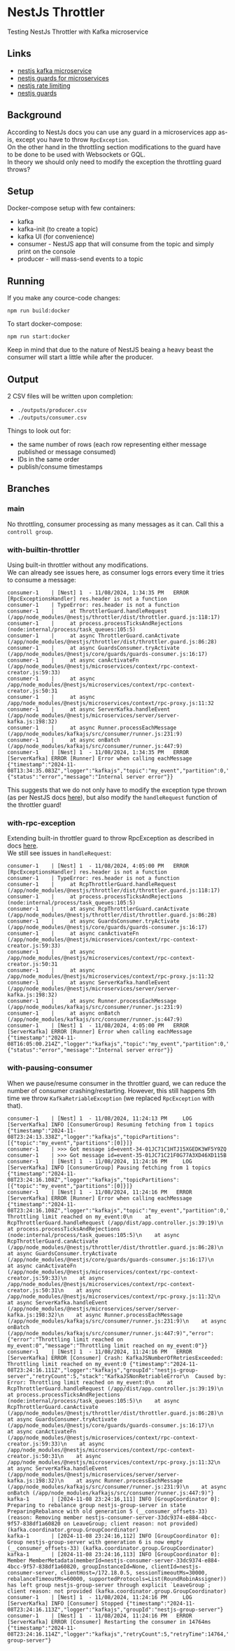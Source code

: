 # NestJs Throttler

Testing NestJs Throttler with Kafka microservice

## Links

- [nestjs kafka microservice](https://docs.nestjs.com/microservices/kafka)
- [nestjs guards for microservices](https://docs.nestjs.com/microservices/guards)
- [nestjs rate limiting](https://docs.nestjs.com/security/rate-limiting#rate-limiting)
- [nestjs guards](https://docs.nestjs.com/guards)

## Background

According to NestJs docs you can use any guard in a microservices app as-is, except you have to throw `RpcException`.  
On the other hand in the throttling section modifications to the guard have to be done to be used with Websockets or GQL.  
In theory we should only need to modify the exception the throttling guard throws?

## Setup

Docker-compose setup with few containers:
- kafka
- kafka-init (to create a topic)
- kafka UI (for convenience)
- consumer - NestJS app that will consume from the topic and simply print on the console
- producer - will mass-send events to a topic

## Running

If you make any cource-code changes:
```
npm run build:docker
```

To start docker-compose:
```
npm run start:docker
```

Keep in mind that due to the nature of NestJS beaing a heavy beast the consumer will start a little while after the producer.

## Output

2 CSV files will be written upon completion:
- `./outputs/producer.csv`
- `./outputs/consumer.csv`

Things to look out for:
- the same number of rows (each row representing either message published or message consumed)
- IDs in the same order
- publish/consume timestamps

## Branches

### main

No throttling, consumer processing as many messages as it can. Call this a `controll group`.

### with-builtin-throttler

Using built-in throttler without any modifications.  
We can already see issues here, as consumer logs errors every time it tries to consume a message:
```
consumer-1    | [Nest] 1  - 11/08/2024, 1:34:35 PM   ERROR [RpcExceptionsHandler] res.header is not a function
consumer-1    | TypeError: res.header is not a function
consumer-1    |     at ThrottlerGuard.handleRequest (/app/node_modules/@nestjs/throttler/dist/throttler.guard.js:118:17)
consumer-1    |     at process.processTicksAndRejections (node:internal/process/task_queues:105:5)
consumer-1    |     at async ThrottlerGuard.canActivate (/app/node_modules/@nestjs/throttler/dist/throttler.guard.js:86:28)
consumer-1    |     at async GuardsConsumer.tryActivate (/app/node_modules/@nestjs/core/guards/guards-consumer.js:16:17)
consumer-1    |     at async canActivateFn (/app/node_modules/@nestjs/microservices/context/rpc-context-creator.js:59:33)
consumer-1    |     at async /app/node_modules/@nestjs/microservices/context/rpc-context-creator.js:50:31
consumer-1    |     at async /app/node_modules/@nestjs/microservices/context/rpc-proxy.js:11:32
consumer-1    |     at async ServerKafka.handleEvent (/app/node_modules/@nestjs/microservices/server/server-kafka.js:198:32)
consumer-1    |     at async Runner.processEachMessage (/app/node_modules/kafkajs/src/consumer/runner.js:231:9)
consumer-1    |     at async onBatch (/app/node_modules/kafkajs/src/consumer/runner.js:447:9)
consumer-1    | [Nest] 1  - 11/08/2024, 1:34:35 PM   ERROR [ServerKafka] ERROR [Runner] Error when calling eachMessage {"timestamp":"2024-11-08T13:34:35.083Z","logger":"kafkajs","topic":"my_event","partition":0,"offset":"889","error":{"status":"error","message":"Internal server error"}}
```

This suggests that we do not only have to modify the exception type thrown (as per NestJS docs [here](https://docs.nestjs.com/microservices/guards)), but also modify the `handleRequest` function of the throttler guard!

### with-rpc-exception

Extending built-in throttler guard to throw RpcException as described in docs [here](https://docs.nestjs.com/microservices/guards).  
We still see issues in `handleRequest`:
```
consumer-1    | [Nest] 1  - 11/08/2024, 4:05:00 PM   ERROR [RpcExceptionsHandler] res.header is not a function
consumer-1    | TypeError: res.header is not a function
consumer-1    |     at RcpThrottlerGuard.handleRequest (/app/node_modules/@nestjs/throttler/dist/throttler.guard.js:118:17)
consumer-1    |     at process.processTicksAndRejections (node:internal/process/task_queues:105:5)
consumer-1    |     at async RcpThrottlerGuard.canActivate (/app/node_modules/@nestjs/throttler/dist/throttler.guard.js:86:28)
consumer-1    |     at async GuardsConsumer.tryActivate (/app/node_modules/@nestjs/core/guards/guards-consumer.js:16:17)
consumer-1    |     at async canActivateFn (/app/node_modules/@nestjs/microservices/context/rpc-context-creator.js:59:33)
consumer-1    |     at async /app/node_modules/@nestjs/microservices/context/rpc-context-creator.js:50:31
consumer-1    |     at async /app/node_modules/@nestjs/microservices/context/rpc-proxy.js:11:32
consumer-1    |     at async ServerKafka.handleEvent (/app/node_modules/@nestjs/microservices/server/server-kafka.js:198:32)
consumer-1    |     at async Runner.processEachMessage (/app/node_modules/kafkajs/src/consumer/runner.js:231:9)
consumer-1    |     at async onBatch (/app/node_modules/kafkajs/src/consumer/runner.js:447:9)
consumer-1    | [Nest] 1  - 11/08/2024, 4:05:00 PM   ERROR [ServerKafka] ERROR [Runner] Error when calling eachMessage {"timestamp":"2024-11-08T16:05:00.214Z","logger":"kafkajs","topic":"my_event","partition":0,"offset":"889","error":{"status":"error","message":"Internal server error"}}
```

### with-pausing-consumer

When we pause/resume consumer in the throttler guard, we can reduce the number of consumer crashing/restarting. However, this still happens 5th time we throw `KafkaRetriableException` (we replaced `RpcException` with that).
```
consumer-1    | [Nest] 1  - 11/08/2024, 11:24:13 PM     LOG [ServerKafka] INFO [ConsumerGroup] Resuming fetching from 1 topics {"timestamp":"2024-11-08T23:24:13.338Z","logger":"kafkajs","topicPartitions":[{"topic":"my_event","partitions":[0]}]}
consumer-1    | >>> Got message id=event-34-01JC71C1HTJ15XGEDK3WF5Y9ZQ
consumer-1    | >>> Got message id=event-35-01JC71C21F0G77A3XD46XD115B
consumer-1    | [Nest] 1  - 11/08/2024, 11:24:16 PM     LOG [ServerKafka] INFO [ConsumerGroup] Pausing fetching from 1 topics {"timestamp":"2024-11-08T23:24:16.108Z","logger":"kafkajs","topicPartitions":[{"topic":"my_event","partitions":[0]}]}
consumer-1    | [Nest] 1  - 11/08/2024, 11:24:16 PM   ERROR [ServerKafka] ERROR [Runner] Error when calling eachMessage {"timestamp":"2024-11-08T23:24:16.108Z","logger":"kafkajs","topic":"my_event","partition":0,"offset":"36","stack":"Error: Throttling limit reached on my_event:0\n    at RcpThrottlerGuard.handleRequest (/app/dist/app.controller.js:39:19)\n    at process.processTicksAndRejections (node:internal/process/task_queues:105:5)\n    at async RcpThrottlerGuard.canActivate (/app/node_modules/@nestjs/throttler/dist/throttler.guard.js:86:28)\n    at async GuardsConsumer.tryActivate (/app/node_modules/@nestjs/core/guards/guards-consumer.js:16:17)\n    at async canActivateFn (/app/node_modules/@nestjs/microservices/context/rpc-context-creator.js:59:33)\n    at async /app/node_modules/@nestjs/microservices/context/rpc-context-creator.js:50:31\n    at async /app/node_modules/@nestjs/microservices/context/rpc-proxy.js:11:32\n    at async ServerKafka.handleEvent (/app/node_modules/@nestjs/microservices/server/server-kafka.js:198:32)\n    at async Runner.processEachMessage (/app/node_modules/kafkajs/src/consumer/runner.js:231:9)\n    at async onBatch (/app/node_modules/kafkajs/src/consumer/runner.js:447:9)","error":{"error":"Throttling limit reached on my_event:0","message":"Throttling limit reached on my_event:0"}}
consumer-1    | [Nest] 1  - 11/08/2024, 11:24:16 PM   ERROR [ServerKafka] ERROR [Consumer] Crash: KafkaJSNumberOfRetriesExceeded: Throttling limit reached on my_event:0 {"timestamp":"2024-11-08T23:24:16.111Z","logger":"kafkajs","groupId":"nestjs-group-server","retryCount":5,"stack":"KafkaJSNonRetriableError\n  Caused by: Error: Throttling limit reached on my_event:0\n    at RcpThrottlerGuard.handleRequest (/app/dist/app.controller.js:39:19)\n    at process.processTicksAndRejections (node:internal/process/task_queues:105:5)\n    at async RcpThrottlerGuard.canActivate (/app/node_modules/@nestjs/throttler/dist/throttler.guard.js:86:28)\n    at async GuardsConsumer.tryActivate (/app/node_modules/@nestjs/core/guards/guards-consumer.js:16:17)\n    at async canActivateFn (/app/node_modules/@nestjs/microservices/context/rpc-context-creator.js:59:33)\n    at async /app/node_modules/@nestjs/microservices/context/rpc-context-creator.js:50:31\n    at async /app/node_modules/@nestjs/microservices/context/rpc-proxy.js:11:32\n    at async ServerKafka.handleEvent (/app/node_modules/@nestjs/microservices/server/server-kafka.js:198:32)\n    at async Runner.processEachMessage (/app/node_modules/kafkajs/src/consumer/runner.js:231:9)\n    at async onBatch (/app/node_modules/kafkajs/src/consumer/runner.js:447:9)"}
kafka-1       | [2024-11-08 23:24:16,111] INFO [GroupCoordinator 0]: Preparing to rebalance group nestjs-group-server in state PreparingRebalance with old generation 5 (__consumer_offsets-33) (reason: Removing member nestjs-consumer-server-33dc9374-e884-4bcc-9f57-838df1a60820 on LeaveGroup; client reason: not provided) (kafka.coordinator.group.GroupCoordinator)
kafka-1       | [2024-11-08 23:24:16,112] INFO [GroupCoordinator 0]: Group nestjs-group-server with generation 6 is now empty (__consumer_offsets-33) (kafka.coordinator.group.GroupCoordinator)
kafka-1       | [2024-11-08 23:24:16,113] INFO [GroupCoordinator 0]: Member MemberMetadata(memberId=nestjs-consumer-server-33dc9374-e884-4bcc-9f57-838df1a60820, groupInstanceId=None, clientId=nestjs-consumer-server, clientHost=/172.18.0.5, sessionTimeoutMs=30000, rebalanceTimeoutMs=60000, supportedProtocols=List(RoundRobinAssigner)) has left group nestjs-group-server through explicit `LeaveGroup`; client reason: not provided (kafka.coordinator.group.GroupCoordinator)
consumer-1    | [Nest] 1  - 11/08/2024, 11:24:16 PM     LOG [ServerKafka] INFO [Consumer] Stopped {"timestamp":"2024-11-08T23:24:16.113Z","logger":"kafkajs","groupId":"nestjs-group-server"}
consumer-1    | [Nest] 1  - 11/08/2024, 11:24:16 PM   ERROR [ServerKafka] ERROR [Consumer] Restarting the consumer in 14764ms {"timestamp":"2024-11-08T23:24:16.114Z","logger":"kafkajs","retryCount":5,"retryTime":14764,"groupId":"nestjs-group-server"}
```
